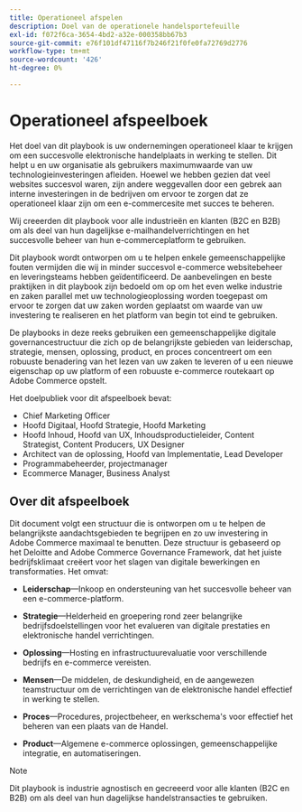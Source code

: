 ```yaml
---
title: Operationeel afspelen
description: Doel van de operationele handelsportefeuille
exl-id: f072f6ca-3654-4bd2-a32e-000358bb67b3
source-git-commit: e76f101df47116f7b246f21f0fe0fa72769d2776
workflow-type: tm+mt
source-wordcount: '426'
ht-degree: 0%

---
```


# Operationeel afspeelboek

Het doel van dit playbook is uw ondernemingen operationeel klaar te krijgen om een succesvolle elektronische handelplaats in werking te stellen. Dit helpt u en uw organisatie als gebruikers maximumwaarde van uw technologieinvesteringen afleiden. Hoewel we hebben gezien dat veel websites succesvol waren, zijn andere weggevallen door een gebrek aan interne investeringen in de bedrijven om ervoor te zorgen dat ze operationeel klaar zijn om een e-commercesite met succes te beheren.

Wij creeerden dit playbook voor alle industrieën en klanten (B2C en B2B) om als deel van hun dagelijkse e-mailhandelverrichtingen en het succesvolle beheer van hun e-commerceplatform te gebruiken.

Dit playbook wordt ontworpen om u te helpen enkele gemeenschappelijke fouten vermijden die wij in minder succesvol e-commerce websitebeheer en leveringsteams hebben geïdentificeerd. De aanbevelingen en beste praktijken in dit playbook zijn bedoeld om op om het even welke industrie en zaken parallel met uw technologieoplossing worden toegepast om ervoor te zorgen dat uw zaken worden geplaatst om waarde van uw investering te realiseren en het platform van begin tot eind te gebruiken.

De playbooks in deze reeks gebruiken een gemeenschappelijke digitale governancestructuur die zich op de belangrijkste gebieden van leiderschap, strategie, mensen, oplossing, product, en proces concentreert om een robuuste benadering van het lezen van uw zaken te leveren of u een nieuwe eigenschap op uw platform of een robuuste e-commerce routekaart op Adobe Commerce opstelt.

Het doelpubliek voor dit afspeelboek bevat:

- Chief Marketing Officer
- Hoofd Digitaal, Hoofd Strategie, Hoofd Marketing
- Hoofd Inhoud, Hoofd van UX, Inhoudsproductieleider, Content Strategist, Content Producers, UX Designer
- Architect van de oplossing, Hoofd van Implementatie, Lead Developer
- Programmabeheerder, projectmanager
- Ecommerce Manager, Business Analyst

## Over dit afspeelboek

Dit document volgt een structuur die is ontworpen om u te helpen de belangrijkste aandachtsgebieden te begrijpen en zo uw investering in Adobe Commerce maximaal te benutten. Deze structuur is gebaseerd op het Deloitte and Adobe Commerce Governance Framework, dat het juiste bedrijfsklimaat creëert voor het slagen van digitale bewerkingen en transformaties. Het omvat:

- **Leiderschap**—Inkoop en ondersteuning van het succesvolle beheer van een e-commerce-platform.

- **Strategie**—Helderheid en groepering rond zeer belangrijke bedrijfsdoelstellingen voor het evalueren van digitale prestaties en elektronische handel verrichtingen.

- **Oplossing**—Hosting en infrastructuurevaluatie voor verschillende bedrijfs en e-commerce vereisten.

- **Mensen**—De middelen, de deskundigheid, en de aangewezen teamstructuur om de verrichtingen van de elektronische handel effectief in werking te stellen.

- **Proces**—Procedures, projectbeheer, en werkschema&#39;s voor effectief het beheren van een plaats van de Handel.

- **Product**—Algemene e-commerce oplossingen, gemeenschappelijke integratie, en automatiseringen.

>[!NOTE]
>
>Dit playbook is industrie agnostisch en gecreeerd voor alle klanten (B2C en B2B) om als deel van hun dagelijkse handelstransacties te gebruiken.
